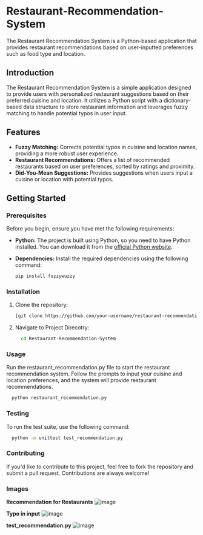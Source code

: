 # Restaurant-Recommendation-System
The Restaurant Recommendation System is a Python-based application that provides restaurant recommendations based on user-inputted preferences such as food type and location.

## Introduction

The Restaurant Recommendation System is a simple application designed to provide users with personalized restaurant suggestions based on their preferred cuisine and location. It utilizes a Python script with a dictionary-based data structure to store restaurant information and leverages fuzzy matching to handle potential typos in user input.

## Features

- **Fuzzy Matching:** Corrects potential typos in cuisine and location names, providing a more robust user experience.
- **Restaurant Recommendations:** Offers a list of recommended restaurants based on user preferences, sorted by ratings and proximity.
- **Did-You-Mean Suggestions:** Provides suggestions when users input a cuisine or location with potential typos.

## Getting Started

### Prerequisites
Before you begin, ensure you have met the following requirements:

- **Python:** The project is built using Python, so you need to have Python installed. You can download it from the [official Python website](https://www.python.org/downloads/).

- **Dependencies:** Install the required dependencies using the following command:

  ```bash
  pip install fuzzywuzzy

### Installation

1. Clone the repository:

   ```bash
   [git clone https://github.com/your-username/restaurant-recommendation-system.git](https://github.com/shaunak666/Restaurant-Recommendation-System.git)https://github.com/shaunak666/Restaurant-Recommendation-System.git

2. Navigate to Project Direcotry:
   ```bash
     cd Restaurant-Recommendation-System

### Usage
Run the restaurant_recommendation.py file to start the restaurant recommendation system. Follow the prompts to input your cuisine and location preferences, and the system will provide restaurant recommendations.
   ```bash
     python restaurant_recommendation.py
```

### Testing
To run the test suite, use the following command:
  ```bash
    python -m unittest test_recommendation.py    
```

### Contributing
If you'd like to contribute to this project, feel free to fork the repository and submit a pull request. Contributions are always welcome!

### Images

**Recommendation for Restaurants**
![image](https://github.com/shaunak666/Restaurant-Recommendation-System/assets/69794106/dab13718-11bf-41d8-b771-845bbcad917c)


**Typo in input**
![image](https://github.com/shaunak666/Restaurant-Recommendation-System/assets/69794106/421e65d6-871b-4dac-9000-f40bb72c4946)


**test_recommendation.py**
![image](https://github.com/shaunak666/Restaurant-Recommendation-System/assets/69794106/f13652cf-9c32-4f08-937d-5cfe30366501)


